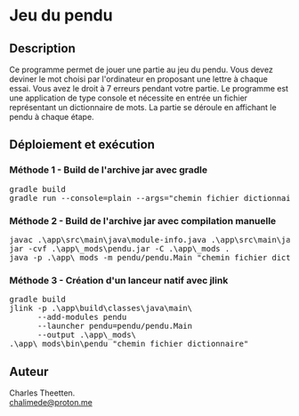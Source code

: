 # Jeu du pendu

## Description

Ce programme permet de jouer une partie au jeu du pendu. Vous devez deviner le mot choisi par l'ordinateur en proposant une lettre à chaque essai. Vous avez le droit à 7 erreurs pendant votre partie.
Le programme est une application de type console et nécessite en entrée un fichier représentant un dictionnaire de mots. La partie se déroule en affichant le pendu à chaque étape.

## Déploiement et exécution

### Méthode 1 - Build de l'archive jar avec gradle

<pre>
gradle build
gradle run --console=plain --args="chemin_fichier_dictionnaire"
</pre>

### Méthode 2 - Build de l'archive jar avec compilation manuelle

<pre>
javac .\app\src\main\java\module-info.java .\app\src\main\java\pendu\*.java -d .\app\_mods\
jar -cvf .\app\_mods\pendu.jar -C .\app\_mods .
java -p .\app\_mods -m pendu/pendu.Main "chemin_fichier_dictionnaire"
</pre>

### Méthode 3 - Création d'un lanceur natif avec jlink

<pre>
gradle build
jlink -p .\app\build\classes\java\main\
      --add-modules pendu
      --launcher pendu=pendu/pendu.Main
      --output .\app\_mods\
.\app\_mods\bin\pendu "chemin_fichier_dictionnaire"
</pre>

## Auteur
Charles Theetten.\
chalimede@proton.me
